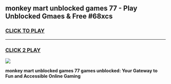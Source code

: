 
## monkey mart unblocked games 77 - Play Unblocked Gmaes & Free #68xcs
<h3>
<a href="https://premium.freeplayer.one?title=monkey_mart_unblocked_games_77&ref=01M">CLICK TO PLAY</a></h3>
<hr>

<h3>
<a href="https://premium.freeplayer.one?title=monkey_mart_unblocked_games_77&ref=01M">CLICK 2 PLAY</a>
  
</h3>

<a href="https://premium.freeplayer.one?title=monkey_mart_unblocked_games_77&ref=01M"><img src="https://clearcache.store/games.png"></a>


**monkey mart unblocked games 77 games unblocked: Your Gateway to Fun and Accessible Online Gaming**
